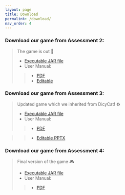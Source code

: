 ```yaml
---
layout: page
title: Download
permalink: /download/
nav_order: 4
---
```

### Download our game from Assessment 2:
> The game is out 👾
> * [Executable JAR file](/files/desktop-1.0.jar)
> * User Manual: 
> > * [PDF](/files/User_Manual_PDF.pdf)
> > * [Editable](/files/User_Manual_Edit.docx)

### Download our game from Assessment 3:
> Updated game which we inherited from DicyCat! ♻️
> * [Executable JAR file](/files/Assessment3Jar/desktop-1.0.jar)
> * User Manual: 
> > * [PDF](/files/UserManual.pdf)

> > * [Editable PPTX](/files/DicyCatKroyManual(editable).pptx)

### Download our game from Assessment 4:
> Final version of the game 🎮
> * [Executable JAR file](/files/Assessment4/Kroy4.jar)
> * User Manual: 
> > * [PDF](/files/UserManual.pdf)
